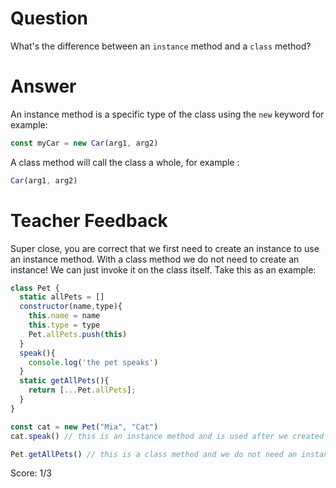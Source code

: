 # Question
What's the difference between an `instance` method and a `class` method?

# Answer
An instance method is a specific type of the class using the `new` keyword for example:
```js
const myCar = new Car(arg1, arg2) 
```
A class method will call the class a whole, for example :
```js
Car(arg1, arg2)
```

# Teacher Feedback

Super close, you are correct that we first need to create an instance to use an instance method. With a class method we do not need to create an instance! We can just invoke it on the class itself. Take this as an example: 

```js
class Pet {
  static allPets = []
  constructor(name,type){
    this.name = name
    this.type = type
    Pet.allPets.push(this)
  }
  speak(){
    console.log('the pet speaks')
  }
  static getAllPets(){
    return [...Pet.allPets];
  }
}

const cat = new Pet("Mia", "Cat")
cat.speak() // this is an instance method and is used after we created our instance

Pet.getAllPets() // this is a class method and we do not need an instance to invoke it!
```
Score: 1/3